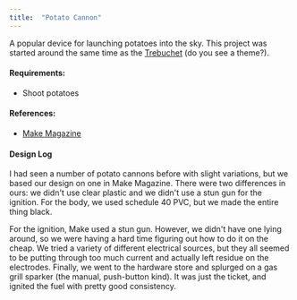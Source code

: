 ```yaml
---
title:  "Potato Cannon"
---
```


A popular device for launching potatoes into the sky. This project was started around the same time as the [Trebuchet](Trebuchet.html) (do you see a theme?).

#### Requirements:

* Shoot potatoes

#### References:

* [Make Magazine](http://cdn.makezine.com/make/wp_spudgun.pdf)

#### Design Log
I had seen a number of potato cannons before with slight variations, but we based our design on one in Make Magazine. There were two differences in ours: we didn\'t use clear plastic and we didn\'t use a stun gun for the ignition. For the body, we used schedule 40 PVC, but we made the entire thing black.

For the ignition, Make used a stun gun. However, we didn\'t have one lying around, so we were having a hard time figuring out how to do it on the cheap. We tried a variety of different electrical sources, but they all seemed to be putting through too much current and actually left residue on the electrodes. Finally, we went to the hardware store and splurged on a gas grill sparker (the manual, push-button kind). It was just the ticket, and ignited the fuel with pretty good consistency.
